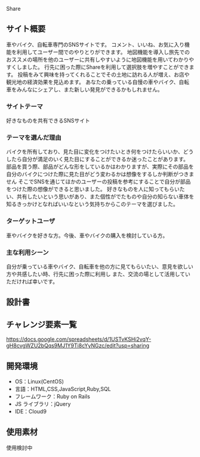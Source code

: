 
Share

## サイト概要

車やバイク、自転車専門のSNSサイトです。
コメント、いいね、お気に入り機能を利用してユーザー間でのやりとりができます。
地図機能を導入し旅先でのおススメの場所を他のユーザーに共有しやすいように地図機能を用いてわかりやすくしました。
行先に困った際にShareを利用して選択肢を増やすことができます。
投稿をみて興味を持ってくれることでその土地に訪れる人が増え、お店や観光地の経済効果を見込めます。
あなたの乗っている自慢の車やバイク、自転車をみんなにシェアし、また新しい発見ができるかもしれません。

### サイトテーマ

好きなものを共有できるSNSサイト

### テーマを選んだ理由

バイクを所有しており、見た目に変化をつけたいとき何をつけたらいいか、どうしたら自分が満足のいく見た目にすることができるか迷ったことがあります。
部品を買う際、部品がどんな形をしているかはわかりますが、実際にその部品を自分のバイクにつけた際に見た目がどう変わるかは想像をするしか判断がつきません
そこでSNSを通じてほかのユーザーの投稿を参考にすることで自分が部品をつけた際の想像ができると思いました。
好きなものを人に知ってもらいたい、共有したいという思いがあり、また個性がでたものや自分の知らない車体を知るきっかけとなればいいなという気持ちからこのテーマを選びました。

### ターゲットユーザ

車やバイクを好きな方。今後、車やバイクの購入を検討している方。

### 主な利用シーン

自分が乗っている車やバイク、自転車を他の方に見てもらいたい、意見を欲しい方や共感したい時、行先に困った際に利用し
また、交流の場として活用していただければ幸いです。

## 設計書

## チャレンジ要素一覧

https://docs.google.com/spreadsheets/d/1USTvKSHi2vqY-gH8cvgWZU2bQqs9MJ1Y9Ti8cYyNGzc/edit?usp=sharing

## 開発環境

- OS：Linux(CentOS)
- 言語：HTML,CSS,JavaScript,Ruby,SQL
- フレームワーク：Ruby on Rails
- JS ライブラリ：jQuery
- IDE：Cloud9

## 使用素材

使用検討中